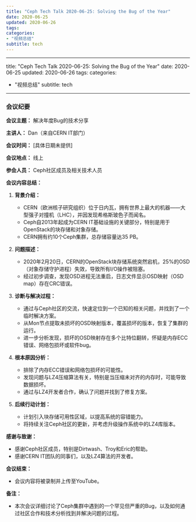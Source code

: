 ```yaml
---
title: "Ceph Tech Talk 2020-06-25: Solving the Bug of the Year"
date: 2020-06-25
updated: 2020-06-26
tags:
categories:
- "视频总结"
subtitle: tech
---
```



---
title: "Ceph Tech Talk 2020-06-25: Solving the Bug of the Year"
date: 2020-06-25
updated: 2020-06-26
tags:
categories:
- "视频总结"
subtitle: tech
---


### 会议纪要

**会议主题：** 解决年度Bug的技术分享

**主讲人：** Dan（来自CERN IT部门）

**会议时间：** [具体日期未提供]

**会议地点：** 线上

**参会人员：** Ceph社区成员及相关技术人员

**会议内容总结：**

1. **背景介绍：**
   - CERN（欧洲核子研究组织）位于日内瓦，拥有世界上最大的机器——大型强子对撞机（LHC），并因发现希格斯玻色子而闻名。
   - Ceph自2013年起成为CERN IT基础设施的关键部分，特别是用于OpenStack的块存储和对象存储。
   - CERN拥有约10个Ceph集群，总存储容量达35 PB。

2. **问题描述：**
   - 2020年2月20日，CERN的OpenStack块存储系统突然宕机，25%的OSD（对象存储守护进程）失效，导致所有I/O操作被阻塞。
   - 经过初步调查，发现OSD进程无法重启，日志文件显示OSD映射（OSD map）存在CRC错误。

3. **诊断与解决过程：**
   - 通过与Ceph社区的交流，快速定位到一个已知的相关问题，并找到了一个临时解决方案。
   - 从Mon节点提取未损坏的OSD映射版本，覆盖损坏的版本，恢复了集群的运行。
   - 进一步分析发现，损坏的OSD映射存在多个比特位翻转，怀疑是内存ECC错误、网络包损坏或软件bug。

4. **根本原因分析：**
   - 排除了内存ECC错误和网络包损坏的可能性。
   - 发现问题与LZ4压缩算法有关，特别是当压缩未对齐的内存时，可能导致数据损坏。
   - 通过与LZ4开发者合作，确认了问题并找到了修复方案。

5. **后续行动计划：**
   - 计划引入块存储可用性区域，以提高系统的容错能力。
   - 将持续关注Ceph社区的更新，并考虑升级操作系统中的LZ4库版本。

**感谢与致谢：**
- 感谢Ceph社区成员，特别是Dirtwash、Troy和Eric的帮助。
- 感谢CERN IT团队的同事们，以及LZ4算法的开发者。

**会议结束：**
- 会议内容将被录制并上传至YouTube。

**备注：**
- 本次会议详细讨论了Ceph集群中遇到的一个罕见但严重的Bug，以及如何通过社区合作和技术分析找到并解决问题的过程。